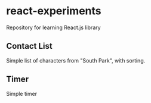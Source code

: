 # react-experiments
Repository for learning React.js library

## Contact List
Simple list of characters from "South Park", with sorting.

## Timer
Simple timer

